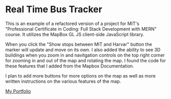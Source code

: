 # Real Time Bus Tracker

This is an example of a refactored version of a project for MIT's "Professional Certificate in Coding: Full Stack Development with MERN" course. It utilizes the MapBox GL JS client-side JavaScript library.

When you click the "Show stops between MIT and Harvar" button the marker will update and move on its own. I also added the ability to see 3D buildings when you zoom in and navitgation controls on the top right corner for zooming in and out of the map and rotating the map. I found the code for these features that I added from the Mapbox Documentation.

I plan to add more buttons for more options on the map as well as more written instructions on the various features of the map.

<a href="https://vegan-morpheus.github.io/">My Portfolio</a>
